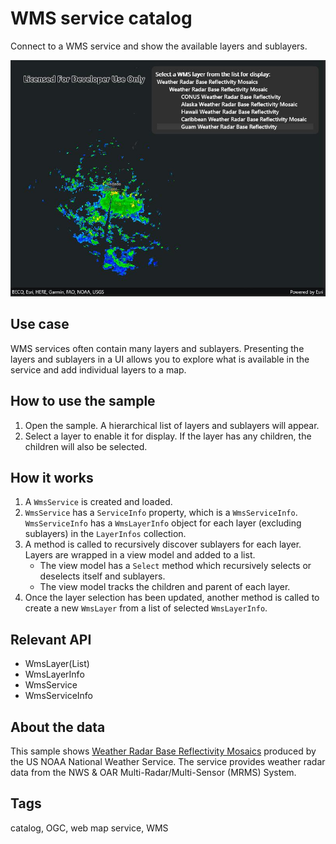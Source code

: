 # WMS service catalog

Connect to a WMS service and show the available layers and sublayers.

![Image of WMS service catalog](wmsservicecatalog.jpg)

## Use case

WMS services often contain many layers and sublayers. Presenting the layers and sublayers in a UI allows you to explore what is available in the service and add individual layers to a map.

## How to use the sample

1. Open the sample. A hierarchical list of layers and sublayers will appear.
2. Select a layer to enable it for display. If the layer has any children, the children will also be selected.

## How it works

1. A `WmsService` is created and loaded.
2. `WmsService` has a `ServiceInfo` property, which is a `WmsServiceInfo`. `WmsServiceInfo` has a `WmsLayerInfo` object for each layer (excluding sublayers) in the `LayerInfos` collection.
3. A method is called to recursively discover sublayers for each layer. Layers are wrapped in a view model and added to a list.
    * The view model has a `Select` method which recursively selects or deselects itself and sublayers.
    * The view model tracks the children and parent of each layer.
4. Once the layer selection has been updated, another method is called to create a new `WmsLayer` from a list of selected `WmsLayerInfo`.

## Relevant API

* WmsLayer(List<WmsLayerInfo>)
* WmsLayerInfo
* WmsService
* WmsServiceInfo

## About the data

This sample shows [Weather Radar Base Reflectivity Mosaics](https://nowcoast.noaa.gov/geoserver/observations/weather_radar/wms?SERVICE=WMS&REQUEST=GetCapabilities) produced by the US NOAA National Weather Service. The service provides weather radar data from the NWS & OAR Multi-Radar/Multi-Sensor (MRMS) System.

## Tags

catalog, OGC, web map service, WMS
